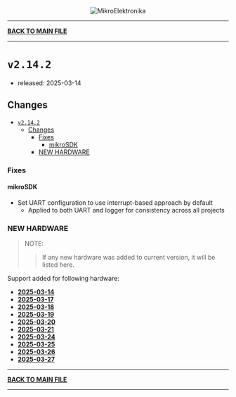 <p align="center">
  <img src="http://www.mikroe.com/img/designs/beta/logo_small.png?raw=true" alt="MikroElektronika"/>
</p>

---

**[BACK TO MAIN FILE](../../changelog.md)**

---

# `v2.14.2`

+ released: 2025-03-14

## Changes

+ [`v2.14.2`](#v2142)
  + [Changes](#changes)
    + [Fixes](#fixes)
      + [mikroSDK](#mikrosdk)
    + [NEW HARDWARE](#new-hardware)

### Fixes

#### mikroSDK

+ Set UART configuration to use interrupt-based approach by default
  + Applied to both UART and logger for consistency across all projects

### NEW HARDWARE

> NOTE:
>> If any new hardware was added to current version, it will be listed here.

Support added for following hardware:

+ **[2025-03-14](./new_hw/2025-03-14.md)**
+ **[2025-03-17](./new_hw/2025-03-17.md)**
+ **[2025-03-18](./new_hw/2025-03-18.md)**
+ **[2025-03-19](./new_hw/2025-03-19.md)**
+ **[2025-03-20](./new_hw/2025-03-20.md)**
+ **[2025-03-21](./new_hw/2025-03-21.md)**
+ **[2025-03-24](./new_hw/2025-03-24.md)**
+ **[2025-03-25](./new_hw/2025-03-25.md)**
+ **[2025-03-26](./new_hw/2025-03-26.md)**
+ **[2025-03-27](./new_hw/2025-03-27.md)**

---

**[BACK TO MAIN FILE](../../changelog.md)**

---
